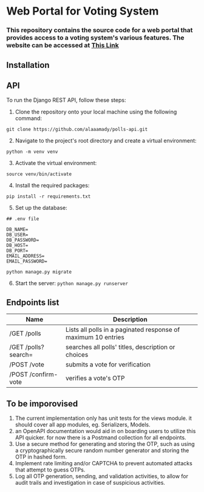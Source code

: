 # Web Portal for Voting System
### This repository contains the source code for a web portal that provides access to a voting system's various features. The website can be accessed at [This Link](https://polls-app-alaaamady.vercel.app)

## Installation

## API
To run the Django REST API, follow these steps:

1. Clone the repository onto your local machine using the following command:

`git clone https://github.com/alaaamady/polls-api.git`

2. Navigate to the project's root directory and create a virtual environment:

`python -m venv venv`

3. Activate the virtual environment:

`source venv/bin/activate`

4. Install the required packages:

`pip install -r requirements.txt`

5. Set up the database:

```
## .env file

DB_NAME=
DB_USER=
DB_PASSWORD=
DB_HOST=
DB_PORT=
EMAIL_ADDRESS=
EMAIL_PASSWORD=
```
`python manage.py migrate`

6. Start the server:
`python manage.py runserver`

## Endpoints list
|Name|  Description |
|--|--|
| /GET /polls | Lists all polls in a paginated response of maximum 10 entries |
| /GET /polls?search= |searches all polls' titles, description or choices |
| /POST /vote |submits a vote for verification |
| /POST /confirm-vote |verifies a vote's OTP|




## To be imporovised

1. The current implementation only has unit tests for the views module. it should cover all app modules, eg. Serializers, Models.
2. an OpenAPI documentation would aid in on boarding users to utilize this API quicker. for now there is a Postmand collection for all endpoints.
3.  Use a secure method for generating and storing the OTP, such as using a cryptographically secure random number generator and storing the OTP in hashed form.
4.  Implement rate limiting and/or CAPTCHA to prevent automated attacks that attempt to guess OTPs.
5.  Log all OTP generation, sending, and validation activities, to allow for audit trails and investigation in case of suspicious activities.
